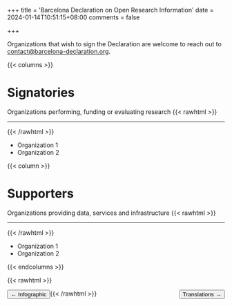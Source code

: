 +++
title = 'Barcelona Declaration on Open Research Information'
date = 2024-01-14T10:51:15+08:00
comments = false

+++

Organizations that wish to sign the Declaration are welcome to reach out to [contact@barcelona-declaration.org](mailto:contact@barcelona-declaration.org "mailto:contact@barcelona-declaration.org"). 


{{< columns >}}
# Signatories
Organizations performing, funding or evaluating research
{{< rawhtml >}}
<hr class="small">
{{< /rawhtml >}}

* Organization 1
* Organization 2



{{< column >}}
# Supporters
Organizations providing data, services and infrastructure
{{< rawhtml >}}
<hr class="small">
{{< /rawhtml >}}

* Organization 1
* Organization 2


{{< endcolumns >}}

{{< rawhtml >}}

<button style="float:left" onclick="document.location='/infographic'">&larr; Infographic</button> 

<button style="float:right" onclick="document.location='/translations'">Translations &rarr;</button> 

{{< /rawhtml >}}